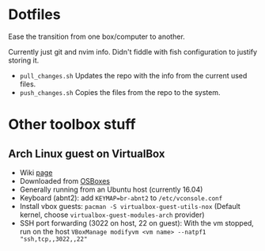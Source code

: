 
# Dotfiles

Ease the transition from one box/computer to another.

Currently just git and nvim info. Didn't fiddle with fish configuration to justify storing it.

* `pull_changes.sh` Updates the repo with the info from the current used files.
* `push_changes.sh` Copies the files from the repo to the system.

# Other toolbox stuff

## Arch Linux guest on VirtualBox

* Wiki [page](https://wiki.archlinux.org/index.php/VirtualBox#Install_the_Guest_Additions)
* Downloaded from [OSBoxes](https://www.osboxes.org/arch-linux/#arch-linux-201708-info)
* Generally running from an Ubuntu host (currently 16.04)
* Keyboard (abnt2): add `KEYMAP=br-abnt2` to `/etc/vconsole.conf`
* Install vbox guests: `pacman -S virtualbox-guest-utils-nox` (Default kernel, choose `virtualbox-guest-modules-arch` provider)
* SSH port forwarding (3022 on host, 22 on guest): With the vm stopped, run on the host `VBoxManage modifyvm <vm name> --natpf1 "ssh,tcp,,3022,,22"`

